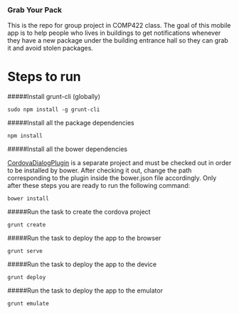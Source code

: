 ### Grab Your Pack

This is the repo for group project in COMP422 class.
The goal of this mobile app is to help people who lives in buildings to
get notifications whenever they have a new package under the building entrance hall
so they can grab it and avoid stolen packages.

# Steps to run

#####Install grunt-cli (globally)
  
    sudo npm install -g grunt-cli

#####Install all the package dependencies
  
    npm install

#####Install all the bower dependencies

[CordovaDialogPlugin](https://github.com/sauloaguiar/cordova-dialog-plugin) is a separate project and must be checked out in order to be installed by bower. After checking it out, change the path corresponding to the plugin inside the bower.json file accordingly. Only after these steps you are ready to run the following command:

    bower install

#####Run the task to create the cordova project

    grunt create

#####Run the task to deploy the app to the browser

    grunt serve 

#####Run the task to deploy the app to the device

    grunt deploy

#####Run the task to deploy the app to the emulator

    grunt emulate
